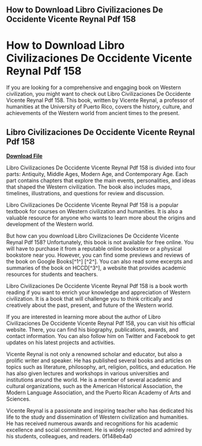 ## How to Download Libro Civilizaciones De Occidente Vicente Reynal Pdf 158

  
# How to Download Libro Civilizaciones De Occidente Vicente Reynal Pdf 158
 
If you are looking for a comprehensive and engaging book on Western civilization, you might want to check out Libro Civilizaciones De Occidente Vicente Reynal Pdf 158. This book, written by Vicente Reynal, a professor of humanities at the University of Puerto Rico, covers the history, culture, and achievements of the Western world from ancient times to the present.
 
## Libro Civilizaciones De Occidente Vicente Reynal Pdf 158


[**Download File**](https://www.google.com/url?q=https%3A%2F%2Furloso.com%2F2tKHgG&sa=D&sntz=1&usg=AOvVaw2H7VUg7YXuf1liKqp6q_2I)

 
Libro Civilizaciones De Occidente Vicente Reynal Pdf 158 is divided into four parts: Antiquity, Middle Ages, Modern Age, and Contemporary Age. Each part contains chapters that explore the main events, personalities, and ideas that shaped the Western civilization. The book also includes maps, timelines, illustrations, and questions for review and discussion.
 
Libro Civilizaciones De Occidente Vicente Reynal Pdf 158 is a popular textbook for courses on Western civilization and humanities. It is also a valuable resource for anyone who wants to learn more about the origins and development of the Western world.
 
But how can you download Libro Civilizaciones De Occidente Vicente Reynal Pdf 158? Unfortunately, this book is not available for free online. You will have to purchase it from a reputable online bookstore or a physical bookstore near you. However, you can find some previews and reviews of the book on Google Books[^1^] [^2^]. You can also read some excerpts and summaries of the book on HCCD[^3^], a website that provides academic resources for students and teachers.
 
Libro Civilizaciones De Occidente Vicente Reynal Pdf 158 is a book worth reading if you want to enrich your knowledge and appreciation of Western civilization. It is a book that will challenge you to think critically and creatively about the past, present, and future of the Western world.
  
If you are interested in learning more about the author of Libro Civilizaciones De Occidente Vicente Reynal Pdf 158, you can visit his official website. There, you can find his biography, publications, awards, and contact information. You can also follow him on Twitter and Facebook to get updates on his latest projects and activities.
 
Vicente Reynal is not only a renowned scholar and educator, but also a prolific writer and speaker. He has published several books and articles on topics such as literature, philosophy, art, religion, politics, and education. He has also given lectures and workshops in various universities and institutions around the world. He is a member of several academic and cultural organizations, such as the American Historical Association, the Modern Language Association, and the Puerto Rican Academy of Arts and Sciences.
 
Vicente Reynal is a passionate and inspiring teacher who has dedicated his life to the study and dissemination of Western civilization and humanities. He has received numerous awards and recognitions for his academic excellence and social commitment. He is widely respected and admired by his students, colleagues, and readers.
 0f148eb4a0
